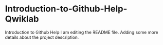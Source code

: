 # Introduction-to-Github-Help-Qwiklab
Introduction to Github Help
I am editing the README file. Adding some more details about the project description.
